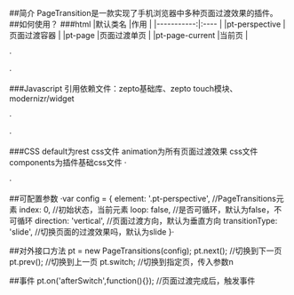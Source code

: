 ##简介
PageTransition是一款实现了手机浏览器中多种页面过渡效果的插件。
##如何使用？
###html
|默认类名	|作用	|
|-----------:|:----	|
|pt-perspective	|页面过渡容器	|
|pt-page	|页面过渡单页	|
|pt-page-current	|当前页	|

·<div id="pt-main" class="pt-perspective">
	<div class="pt-page pt-page-1 ">
	</div>
	<div class="pt-page pt-page-2">
	</div>
	<div class="pt-page pt-page-3">
	</div>
	<div class="pt-page pt-page-4">
	</div>
	<div class="pt-page pt-page-5">
	</div>
	<div class="pt-page pt-page-6">
	</div>
</div>·

###Javascript
引用依赖文件：zepto基础库、zepto touch模块、modernizr/widget

·<script src="../../module/zepto/zepto.js"></script>
<script src="../../module/zepto/touch.js"></script>
<script src="../../module/modernizr.custom.js"></script>
<script src="../../module/widget.1.0.2.js"></script>
<script src="../../production/minjs/PageTransitions.min.js"></script>·

###CSS
default为rest css文件
animation为所有页面过渡效果 css文件
components为插件基础css文件
·<link rel="stylesheet" href="../../production/mincss/default.min.css">
<link rel="stylesheet" href="../../production/mincss/animations.min.css">
<link rel="stylesheet" href="../../production/mincss/components.min.css">·

##可配置参数
·var config = {
	element: '.pt-perspective', 	//PageTransitions元素
	index: 0, 						//初始状态，当前元素
	loop: false,					//是否可循环，默认为false，不可循环
	direction: 'vertical',			//页面过渡方向，默认为垂直方向
	transitionType: 'slide',		//切换页面的过渡效果吗，默认为slide
}·

##对外接口方法
pt = new PageTransitions(config);
pt.next();			//切换到下一页
pt.prev();			//切换到上一页
pt.switch;			//切换到指定页，传入参数n


##事件
pt.on('afterSwitch',function(){});		//页面过渡完成后，触发事件